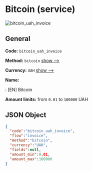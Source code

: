 
# Bitcoin (service) 
![bitcoin_uah_invoice](https://static.openfintech.io/payment_methods/bitcoin_uah_invoice/logo.svg?w=400&c=v0.59.26#w200)  

## General 
 
**Code:** `bitcoin_uah_invoice` 
 
**Method:** `bitcoin` 
 [show -->](/payment-methods/bitcoin/) 
 
**Currency:** `UAH` [show -->](/currencies/UAH/) 
 
**Name:** 
 
:	[EN] Bitcoin 
 
**Amount limits:** from `0.01` to `100000` UAH 

## JSON Object 

```json
{
  "code":"bitcoin_uah_invoice",
  "flow":"invoice",
  "method":"bitcoin",
  "currency":"UAH",
  "fields":null,
  "amount_min":0.01,
  "amount_max":100000
}
```  
